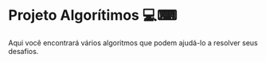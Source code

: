 # Projeto Algorítimos 💻⌨
Aqui você encontrará vários algoritmos que podem ajudá-lo a resolver seus desafios.
